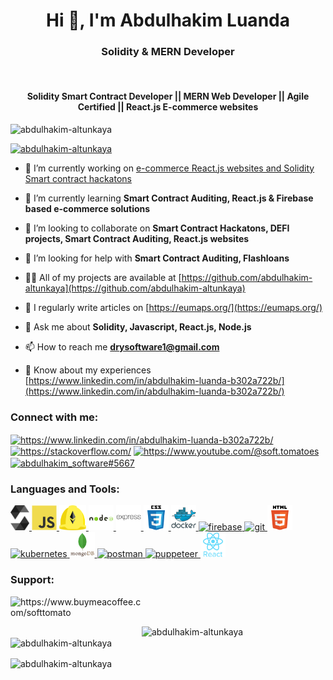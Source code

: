 <h1 align="center">Hi 👋, I'm Abdulhakim Luanda</h1>
<h3 align="center">Solidity & MERN Developer </h3>
<br>
<h4 align="center">Solidity Smart Contract Developer || MERN Web Developer || Agile Certified || React.js E-commerce websites</h4>
<p align="left"> <img src="https://komarev.com/ghpvc/?username=abdulhakim-altunkaya&label=Profile%20views&color=0e75b6&style=flat" alt="abdulhakim-altunkaya" /> </p>

<p align="left"> <a href="https://github.com/ryo-ma/github-profile-trophy"><img src="https://github-profile-trophy.vercel.app/?username=abdulhakim-altunkaya" alt="abdulhakim-altunkaya" /></a> </p>

- 🔭 I’m currently working on [e-commerce React.js websites and Solidity Smart contract hackatons](spalvotakuprine.com)

- 🌱 I’m currently learning **Smart Contract Auditing, React.js & Firebase based e-commerce solutions**

- 👯 I’m looking to collaborate on **Smart Contract Hackatons, DEFI projects, Smart Contract Auditing, React.js websites**

- 🤝 I’m looking for help with **Smart Contract Auditing, Flashloans**

- 👨‍💻 All of my projects are available at [https://github.com/abdulhakim-altunkaya](https://github.com/abdulhakim-altunkaya)

- 📝 I regularly write articles on [https://eumaps.org/](https://eumaps.org/)

- 💬 Ask me about **Solidity, Javascript, React.js, Node.js**

- 📫 How to reach me **drysoftware1@gmail.com**

- 📄 Know about my experiences [https://www.linkedin.com/in/abdulhakim-luanda-b302a722b/](https://www.linkedin.com/in/abdulhakim-luanda-b302a722b/)

<h3 align="left">Connect with me:</h3>
<p align="left">
<a href="https://linkedin.com/in/https://www.linkedin.com/in/abdulhakim-luanda-b302a722b/" target="blank"><img align="center" src="https://raw.githubusercontent.com/rahuldkjain/github-profile-readme-generator/master/src/images/icons/Social/linked-in-alt.svg" alt="https://www.linkedin.com/in/abdulhakim-luanda-b302a722b/" height="30" width="40" /></a>
<a href="https://stackoverflow.com/users/https://stackoverflow.com/" target="blank"><img align="center" src="https://raw.githubusercontent.com/rahuldkjain/github-profile-readme-generator/master/src/images/icons/Social/stack-overflow.svg" alt="https://stackoverflow.com/" height="30" width="40" /></a>
<a href="https://www.youtube.com/c/https://www.youtube.com/@soft.tomatoes" target="blank"><img align="center" src="https://raw.githubusercontent.com/rahuldkjain/github-profile-readme-generator/master/src/images/icons/Social/youtube.svg" alt="https://www.youtube.com/@soft.tomatoes" height="30" width="40" /></a>
<a href="https://discord.gg/abdulhakim_software#5667" target="blank"><img align="center" src="https://raw.githubusercontent.com/rahuldkjain/github-profile-readme-generator/master/src/images/icons/Social/discord.svg" alt="abdulhakim_software#5667" height="30" width="40" /></a>
</p>

<h3 align="left">Languages and Tools:</h3>
<p align="left">
  
<a href="https://docs.soliditylang.org/en/v0.8.17/#" target="_blank" rel="noreferrer"> 
<img src="./solidity.png" alt="solidity" width="30" height="40"/> </a>
<a href="https://developer.mozilla.org/en-US/docs/Web/JavaScript" target="_blank" rel="noreferrer"> 
<img src="https://raw.githubusercontent.com/devicons/devicon/master/icons/javascript/javascript-original.svg" alt="javascript" width="40" height="40"/> </a> 
<a href="https://hardhat.org/docs" target="_blank" rel="noreferrer"> 
<img src="./hardhat.png" alt="solidity" width="43" height="40"/> </a>
<a href="https://nodejs.org" target="_blank" rel="noreferrer"> 
<img src="https://raw.githubusercontent.com/devicons/devicon/master/icons/nodejs/nodejs-original-wordmark.svg" alt="nodejs" width="40" height="40"/> </a>
<a href="https://expressjs.com" target="_blank" rel="noreferrer"> 
<img src="https://raw.githubusercontent.com/devicons/devicon/master/icons/express/express-original-wordmark.svg" alt="express" width="40" height="40"/> </a>  
<a href="https://www.w3schools.com/css/" target="_blank" rel="noreferrer"> 
<img src="https://raw.githubusercontent.com/devicons/devicon/master/icons/css3/css3-original-wordmark.svg" alt="css3" width="40" height="40"/> </a> 
<a href="https://www.docker.com/" target="_blank" rel="noreferrer"> 
<img src="https://raw.githubusercontent.com/devicons/devicon/master/icons/docker/docker-original-wordmark.svg" alt="docker" width="40" height="40"/> </a> 

<a href="https://firebase.google.com/" target="_blank" rel="noreferrer"> 
<img src="https://www.vectorlogo.zone/logos/firebase/firebase-icon.svg" alt="firebase" width="40" height="40"/> </a> 
<a href="https://git-scm.com/" target="_blank" rel="noreferrer"> 
<img src="https://www.vectorlogo.zone/logos/git-scm/git-scm-icon.svg" alt="git" width="40" height="40"/> </a> 
<a href="https://www.w3.org/html/" target="_blank" rel="noreferrer"> 
<img src="https://raw.githubusercontent.com/devicons/devicon/master/icons/html5/html5-original-wordmark.svg" alt="html5" width="40" height="40"/> </a> 
<a href="https://kubernetes.io" target="_blank" rel="noreferrer"> 
<img src="https://www.vectorlogo.zone/logos/kubernetes/kubernetes-icon.svg" alt="kubernetes" width="40" height="40"/> </a> 
<a href="https://www.mongodb.com/" target="_blank" rel="noreferrer"> 
<img src="https://raw.githubusercontent.com/devicons/devicon/master/icons/mongodb/mongodb-original-wordmark.svg" alt="mongodb" width="40" height="40"/> </a> 

<a href="https://postman.com" target="_blank" rel="noreferrer"> 
<img src="https://www.vectorlogo.zone/logos/getpostman/getpostman-icon.svg" alt="postman" width="40" height="40"/> </a> 
<a href="https://github.com/puppeteer/puppeteer" target="_blank" rel="noreferrer"> 
<img src="https://www.vectorlogo.zone/logos/pptrdev/pptrdev-official.svg" alt="puppeteer" width="40" height="40"/> </a> 
<a href="https://reactjs.org/" target="_blank" rel="noreferrer"> 
<img src="https://raw.githubusercontent.com/devicons/devicon/master/icons/react/react-original-wordmark.svg" alt="react" width="40" height="40"/> </a> </p>


<h3 align="left">Support:</h3>
<p><a href="buymeacoff.ee/softtomato"> <img align="left" src="https://cdn.buymeacoffee.com/buttons/v2/default-yellow.png" height="50" width="210" alt="https://www.buymeacoffee.com/softtomato" /></a></p><br><br>


<p><img align="left" src="https://github-readme-stats.vercel.app/api/top-langs?username=abdulhakim-altunkaya&show_icons=true&locale=en&layout=compact" alt="abdulhakim-altunkaya" /></p>

<p>&nbsp;<img align="center" src="https://github-readme-stats.vercel.app/api?username=abdulhakim-altunkaya&show_icons=true&locale=en" alt="abdulhakim-altunkaya" /></p>

<p><img align="center" src="https://github-readme-streak-stats.herokuapp.com/?user=abdulhakim-altunkaya&" alt="abdulhakim-altunkaya" /></p>

